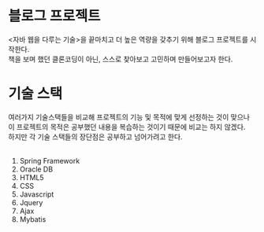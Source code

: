 # 블로그 프로젝트
<자바 웹을 다루는 기술>을 끝마치고 더 높은 역량을 갖추기 위해 블로그 프로젝트를 시작한다.<br>
책을 보며 했던 클론코딩이 아닌, 스스로 찾아보고 고민하며 만들어보고자 한다.

# 기술 스택
여러가지 기술스택들을 비교해 프로젝트의 기능 및 목적에 맞게 선정하는 것이 맞으나 이 프로젝트의 목적은
공부했던 내용을 복습하는 것이기 때문에 비교는 하지 않겠다.<br>
하지만 각 기술 스택들의 장단점은 공부하고 넘어가려고 한다.<br><br>

1) Spring Framework
2) Oracle DB
3) HTML5
4) CSS
5) Javascript
6) Jquery
7) Ajax
8) Mybatis

